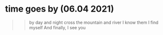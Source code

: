 # time goes by (06.04 2021)

>> by day and night
>> cross the mountain and river
>> I know them
>> I find myself
>> And finally, I see you